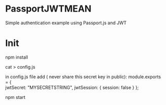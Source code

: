 # PassportJWTMEAN
Simple authentication example using Passport.js and JWT

# Init
npm install

cat > config.js

in config.js file add ( never share this secret key in public):
module.exports = {  
    jwtSecret: "MYSECRETSTRING",
    jwtSession: {
        session: false
    }
};

npm start
